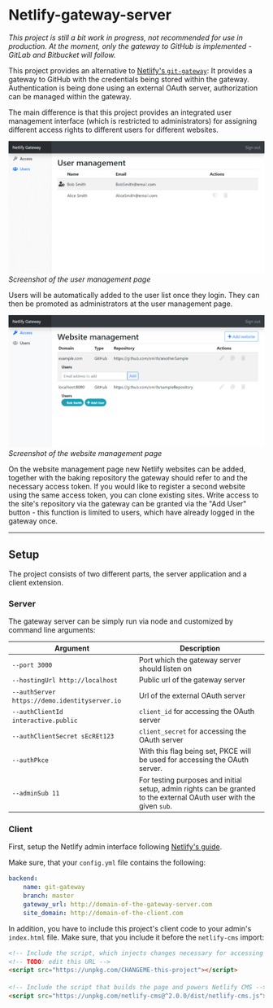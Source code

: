 # Netlify-gateway-server

*This project is still a bit work in progress, not recommended for use in production. At the moment, only the gateway to GitHub is implemented - GitLab and Bitbucket will follow.*

This project provides an alternative to [Netlify's `git-gateway`](https://github.com/netlify/git-gateway): It provides a gateway to GitHub with the credentials being stored within the gateway. Authentication is being done using an external OAuth server, authorization can be managed within the gateway.

The main difference is that this project provides an integrated user management interface (which is restricted to administrators) for assigning different access rights to different users for different websites.

![Screenshot of the user management page](images/screenshot-userManagement.png)
*Screenshot of the user management page*

Users will be automatically added to the user list once they login. They can then be promoted as administrators at the user management page.

![Screenshot of the access control page](images/screenshot-accessControl.png)
*Screenshot of the website management page*

On the website management page new Netlify websites can be added, together with the baking repository the gateway should refer to and the necessary access token. If you would like to register a second website using the same access token, you can clone existing sites. Write access to the site's repository via the gateway can be granted via the "Add User" button - this function is limited to users, which have already logged in the gateway once.

---

## Setup

The project consists of two different parts, the server application and a client extension.

### Server

The gateway server can be simply run via node and customized by command line arguments:

| Argument                                      | Description                                                                                                          |
| --------------------------------------------- | -------------------------------------------------------------------------------------------------------------------- |
| `--port 3000`                                 | Port which the gateway server should listen on                                                                       |
| `--hostingUrl http://localhost`               | Public url of the gateway server                                                                                     |
| `--authServer https://demo.identityserver.io` | Url of the external OAuth server                                                                                     |
| `--authClientId interactive.public`           | `client_id` for accessing the OAuth server                                                                           |
| `--authClientSecret sEcREt123`                | `client_secret` for accessing the OAuth server                                                                       |
| `--authPkce`                                  | With this flag being set, PKCE will be used for accessing the OAuth server.                                          |
| `--adminSub 11`                               | For testing purposes and initial setup, admin rights can be granted to the external OAuth user with the given `sub`. |

### Client

First, setup the Netlify admin interface following [Netlify's guide](https://www.netlifycms.org/docs/add-to-your-site/).

Make sure, that your `config.yml` file contains the following:

```yaml
backend:
    name: git-gateway
    branch: master
    gateway_url: http://domain-of-the-gateway-server.com
    site_domain: http://domain-of-the-client.com
```

In addition, you have to include this project's client code to your admin's `index.html` file. Make sure, that you include it before the `netlify-cms` import:

```html
<!-- Include the script, which injects changes necessary for accessing our gateway server -->
<!-- TODO: edit this URL -->
<script src="https://unpkg.com/CHANGEME-this-project"></script>

<!-- Include the script that builds the page and powers Netlify CMS -->
<script src="https://unpkg.com/netlify-cms@^2.0.0/dist/netlify-cms.js"></script>
```
